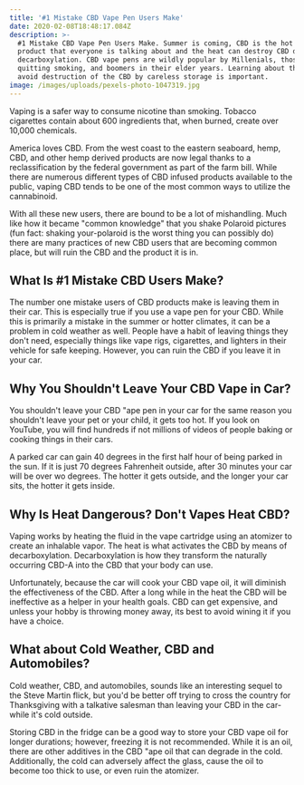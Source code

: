 ```yaml
---
title: '#1 Mistake CBD Vape Pen Users Make'
date: 2020-02-08T18:48:17.084Z
description: >-
  #1 Mistake CBD Vape Pen Users Make. Summer is coming, CBD is the hot new
  product that everyone is talking about and the heat can destroy CBD due to
  decarboxylation. CBD vape pens are wildly popular by Millenials, those
  quitting smoking, and boomers in their elder years. Learning about the ways to
  avoid destruction of the CBD by careless storage is important. 
image: /images/uploads/pexels-photo-1047319.jpg
---
```

Vaping is a safer way to consume nicotine than smoking. Tobacco cigarettes contain about 600 ingredients that, when burned, create over 10,000 chemicals.

America loves CBD. From the west coast to the eastern seaboard, hemp, CBD, and other hemp derived products are now legal thanks to a reclassification by the federal government as part of the farm bill. While there are numerous different types of CBD infused products available to the public, vaping CBD tends to be one of the most common ways to utilize the cannabinoid. 

With all these new users, there are bound to be a lot of mishandling. Much like how it became "common knowledge" that you shake Polaroid pictures (fun fact: shaking your-polaroid is the worst thing you can possibly do) there are many practices of new CBD users that are becoming common place, but will ruin the CBD and the product it is in. 

## What Is #1 Mistake CBD Users Make?

The number one mistake users of CBD products make is leaving them in their car. This is especially true if you use a vape pen for your CBD. While this is primarily a mistake in the summer or hotter climates, it can be a problem in cold weather as well. People have a habit of leaving things they don't need, especially things like vape rigs, cigarettes, and lighters in their vehicle for safe keeping. However, you can ruin the CBD if you leave it in your car. 

## Why You Shouldn't Leave Your CBD Vape in Car?

You shouldn't leave your CBD "ape pen in your car for the same reason you shouldn't leave your pet or your child, it gets too hot. If you look on YouTube, you will find hundreds if not millions of videos of people baking or cooking things in their cars. 

A parked car can gain 40 degrees in the first half hour of being parked in the sun. If it is just 70 degrees Fahrenheit outside, after 30 minutes your car will be over wo degrees. The hotter it gets outside, and the longer your car sits, the hotter it gets inside. 

## Why Is Heat Dangerous? Don't Vapes Heat CBD?

Vaping works by heating the fluid in the vape cartridge using an atomizer to create an inhalable vapor. The heat is what activates the CBD by means of decarboxylation. Decarboxylation is how they transform the naturally occurring CBD-A into the CBD that your body can use. 

Unfortunately, because the car will cook your CBD vape oil, it will diminish the effectiveness of the CBD. After a long while in the heat the CBD will be ineffective as a helper in your health goals. CBD can get expensive, and unless your hobby is throwing money away, its best to avoid wining it if you have a choice. 

## What about Cold Weather, CBD and Automobiles?

Cold weather, CBD, and automobiles, sounds like an interesting sequel to the Steve Martin flick, but you'd be better off trying to cross the country for Thanksgiving with a talkative salesman than leaving your CBD in the car-while it's cold outside. 

Storing CBD in the fridge can be a good way to store your CBD vape oil for longer durations; however, freezing it is not recommended. While it is an oil, there are other additives in the CBD "ape oil that can degrade in the cold. Additionally, the cold can adversely affect the glass, cause the oil to become too thick to use, or even ruin the atomizer.